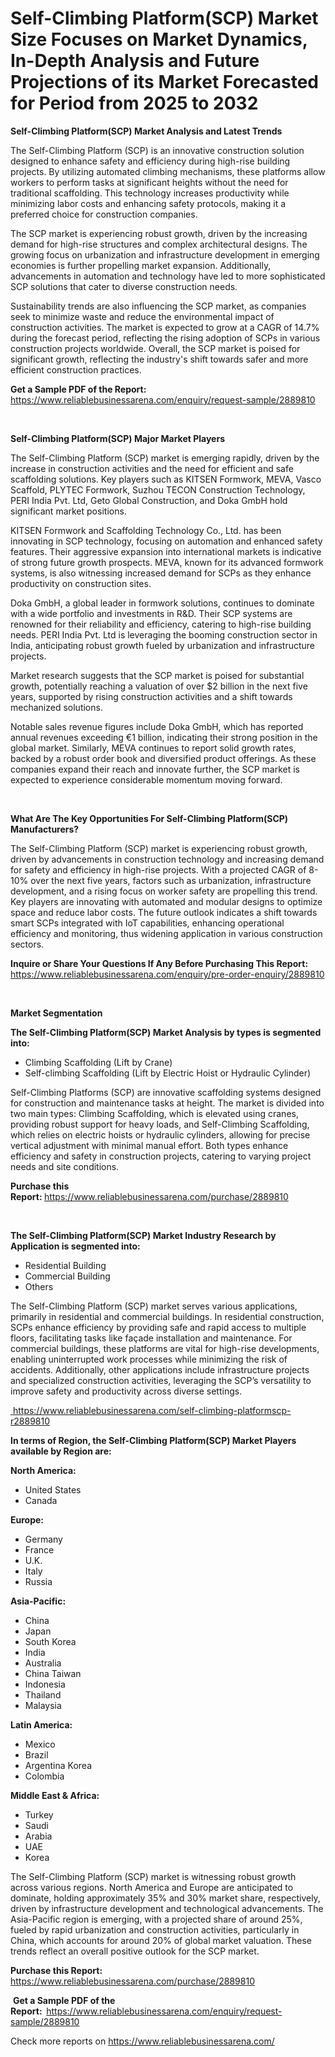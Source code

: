<p><h1>Self-Climbing Platform(SCP) Market Size Focuses on Market Dynamics, In-Depth Analysis and Future Projections of its Market Forecasted for Period from 2025 to 2032</h1></p><p><strong>Self-Climbing Platform(SCP) Market Analysis and Latest Trends</strong></p>
<p><p>The Self-Climbing Platform (SCP) is an innovative construction solution designed to enhance safety and efficiency during high-rise building projects. By utilizing automated climbing mechanisms, these platforms allow workers to perform tasks at significant heights without the need for traditional scaffolding. This technology increases productivity while minimizing labor costs and enhancing safety protocols, making it a preferred choice for construction companies.</p><p>The SCP market is experiencing robust growth, driven by the increasing demand for high-rise structures and complex architectural designs. The growing focus on urbanization and infrastructure development in emerging economies is further propelling market expansion. Additionally, advancements in automation and technology have led to more sophisticated SCP solutions that cater to diverse construction needs.</p><p>Sustainability trends are also influencing the SCP market, as companies seek to minimize waste and reduce the environmental impact of construction activities. The market is expected to grow at a CAGR of 14.7% during the forecast period, reflecting the rising adoption of SCPs in various construction projects worldwide. Overall, the SCP market is poised for significant growth, reflecting the industry's shift towards safer and more efficient construction practices.</p></p>
<p><strong>Get a Sample PDF of the Report:&nbsp;</strong> <a href="https://www.reliablebusinessarena.com/enquiry/request-sample/2889810?utm_campaign=2645&utm_medium=2&utm_source=Github&utm_content=ia&utm_term=14032025&utm_id=self-climbing-platformscp">https://www.reliablebusinessarena.com/enquiry/request-sample/2889810</a></p>
<p>&nbsp;</p>
<p><strong>Self-Climbing Platform(SCP) Major Market Players</strong></p>
<p><p>The Self-Climbing Platform (SCP) market is emerging rapidly, driven by the increase in construction activities and the need for efficient and safe scaffolding solutions. Key players such as KITSEN Formwork, MEVA, Vasco Scaffold, PLYTEC Formwork, Suzhou TECON Construction Technology, PERI India Pvt. Ltd, Geto Global Construction, and Doka GmbH hold significant market positions.</p><p>KITSEN Formwork and Scaffolding Technology Co., Ltd. has been innovating in SCP technology, focusing on automation and enhanced safety features. Their aggressive expansion into international markets is indicative of strong future growth prospects. MEVA, known for its advanced formwork systems, is also witnessing increased demand for SCPs as they enhance productivity on construction sites.</p><p>Doka GmbH, a global leader in formwork solutions, continues to dominate with a wide portfolio and investments in R&D. Their SCP systems are renowned for their reliability and efficiency, catering to high-rise building needs. PERI India Pvt. Ltd is leveraging the booming construction sector in India, anticipating robust growth fueled by urbanization and infrastructure projects.</p><p>Market research suggests that the SCP market is poised for substantial growth, potentially reaching a valuation of over $2 billion in the next five years, supported by rising construction activities and a shift towards mechanized solutions. </p><p>Notable sales revenue figures include Doka GmbH, which has reported annual revenues exceeding €1 billion, indicating their strong position in the global market. Similarly, MEVA continues to report solid growth rates, backed by a robust order book and diversified product offerings. As these companies expand their reach and innovate further, the SCP market is expected to experience considerable momentum moving forward.</p></p>
<p>&nbsp;</p>
<p><strong>What Are The Key Opportunities For Self-Climbing Platform(SCP) Manufacturers?</strong></p>
<p><p>The Self-Climbing Platform (SCP) market is experiencing robust growth, driven by advancements in construction technology and increasing demand for safety and efficiency in high-rise projects. With a projected CAGR of 8-10% over the next five years, factors such as urbanization, infrastructure development, and a rising focus on worker safety are propelling this trend. Key players are innovating with automated and modular designs to optimize space and reduce labor costs. The future outlook indicates a shift towards smart SCPs integrated with IoT capabilities, enhancing operational efficiency and monitoring, thus widening application in various construction sectors.</p></p>
<p><strong>Inquire or Share Your Questions If Any Before Purchasing This Report:</strong> <a href="https://www.reliablebusinessarena.com/enquiry/pre-order-enquiry/2889810?utm_campaign=2645&utm_medium=2&utm_source=Github&utm_content=ia&utm_term=14032025&utm_id=self-climbing-platformscp">https://www.reliablebusinessarena.com/enquiry/pre-order-enquiry/2889810</a></p>
<p>&nbsp;</p>
<p><strong>Market Segmentation</strong></p>
<p><strong>The Self-Climbing Platform(SCP) Market Analysis by types is segmented into:</strong></p>
<p><ul><li>Climbing Scaffolding (Lift by Crane)</li><li>Self-climbing Scaffolding (Lift by Electric Hoist or Hydraulic Cylinder)</li></ul></p>
<p><p>Self-Climbing Platforms (SCP) are innovative scaffolding systems designed for construction and maintenance tasks at height. The market is divided into two main types: Climbing Scaffolding, which is elevated using cranes, providing robust support for heavy loads, and Self-Climbing Scaffolding, which relies on electric hoists or hydraulic cylinders, allowing for precise vertical adjustment with minimal manual effort. Both types enhance efficiency and safety in construction projects, catering to varying project needs and site conditions.</p></p>
<p><strong>Purchase this Report:&nbsp;</strong><a href="https://www.reliablebusinessarena.com/purchase/2889810?utm_campaign=2645&utm_medium=2&utm_source=Github&utm_content=ia&utm_term=14032025&utm_id=self-climbing-platformscp">https://www.reliablebusinessarena.com/purchase/2889810</a></p>
<p>&nbsp;</p>
<p><strong>The Self-Climbing Platform(SCP) Market Industry Research by Application is segmented into:</strong></p>
<p><ul><li>Residential Building</li><li>Commercial Building</li><li>Others</li></ul></p>
<p><p>The Self-Climbing Platform (SCP) market serves various applications, primarily in residential and commercial buildings. In residential construction, SCPs enhance efficiency by providing safe and rapid access to multiple floors, facilitating tasks like façade installation and maintenance. For commercial buildings, these platforms are vital for high-rise developments, enabling uninterrupted work processes while minimizing the risk of accidents. Additionally, other applications include infrastructure projects and specialized construction activities, leveraging the SCP’s versatility to improve safety and productivity across diverse settings.</p></p>
<p><a href="https://www.reliablebusinessarena.com/self-climbing-platformscp-r2889810?utm_campaign=2645&utm_medium=2&utm_source=Github&utm_content=ia&utm_term=14032025&utm_id=self-climbing-platformscp">&nbsp;https://www.reliablebusinessarena.com/self-climbing-platformscp-r2889810</a></p>
<p><strong>In terms of Region, the Self-Climbing Platform(SCP) Market Players available by Region are:</strong></p>
<p>
    <p> <strong> North America: </strong>
        <ul>
            <li>United States</li>
            <li>Canada</li>
        </ul>
        </p> 
    <p> <strong> Europe: </strong>
        <ul>
            <li>Germany</li>
            <li>France</li>
            <li>U.K.</li>
            <li>Italy</li>
            <li>Russia</li>
        </ul>
        </p> 
    <p> <strong> Asia-Pacific: </strong>
        <ul>
            <li>China</li>
            <li>Japan</li>
            <li>South Korea</li>
            <li>India</li>
            <li>Australia</li>
            <li>China Taiwan</li>
            <li>Indonesia</li>
            <li>Thailand</li>
            <li>Malaysia</li>
        </ul>
        </p> 
    <p> <strong> Latin America: </strong>
        <ul>
            <li>Mexico</li>
            <li>Brazil</li>
            <li>Argentina Korea</li>
            <li>Colombia</li>
        </ul>
        </p> 
    <p> <strong> Middle East & Africa: </strong>
        <ul>
            <li>Turkey</li>
            <li>Saudi</li>
            <li>Arabia</li>
            <li>UAE</li>
            <li>Korea</li>
        </ul>
    </p>
    </p>
<p><p>The Self-Climbing Platform (SCP) market is witnessing robust growth across various regions. North America and Europe are anticipated to dominate, holding approximately 35% and 30% market share, respectively, driven by infrastructure development and technological advancements. The Asia-Pacific region is emerging, with a projected share of around 25%, fueled by rapid urbanization and construction activities, particularly in China, which accounts for around 20% of global market valuation. These trends reflect an overall positive outlook for the SCP market.</p></p>
<p><strong>Purchase this Report: </strong><a href="https://www.reliablebusinessarena.com/purchase/2889810?utm_campaign=2645&utm_medium=2&utm_source=Github&utm_content=ia&utm_term=14032025&utm_id=self-climbing-platformscp">https://www.reliablebusinessarena.com/purchase/2889810</a></p>
<p>&nbsp;<strong>Get a Sample PDF of the Report:&nbsp;&nbsp;</strong><a href="https://www.reliablebusinessarena.com/enquiry/request-sample/2889810?utm_campaign=2645&utm_medium=2&utm_source=Github&utm_content=ia&utm_term=14032025&utm_id=self-climbing-platformscp">https://www.reliablebusinessarena.com/enquiry/request-sample/2889810</a></p>
<p><strong></strong></p>
<p>Check more reports on <a href="https://www.reliablebusinessarena.com/?utm_campaign=2645&utm_medium=2&utm_source=Github&utm_content=ia&utm_term=14032025&utm_id=self-climbing-platformscp">https://www.reliablebusinessarena.com/</a></p>